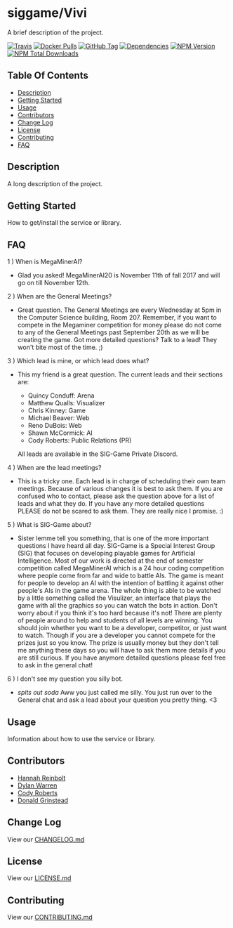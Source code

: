 # siggame/Vivi

A brief description of the project.

[![Travis](https://img.shields.io/travis/siggame/YOUR_PROJECT_HERE.svg?style=flat-square)](https://travis-ci.org/siggame/YOUR_PROJECT_HERE)
[![Docker Pulls](https://img.shields.io/docker/pulls/siggame/YOUR_PROJECT_HERE.svg?style=flat-square)](https://hub.docker.com/r/siggame/YOUR_PROJECT_HERE/)
[![GitHub Tag](https://img.shields.io/github/tag/siggame/YOUR_PROJECT_HERE.svg?style=flat-square)](https://github.com/siggame/YOUR_PROJECT_HERE/tags)
[![Dependencies](https://img.shields.io/david/siggame/YOUR_PROJECT_HERE.svg)](https://github.com/siggame/YOUR_PROJECT_HERE)
[![NPM Version](https://img.shields.io/npm/@siggame/YOUR_PROJECT_HERE.svg?style=flat-square)](https://www.npmjs.com/package/@siggame/YOUR_PROJECT_HERE)
[![NPM Total Downloads](https://img.shields.io/npm/dt/@siggame/YOUR_PROJECT_HERE.svg?style=flat-square)](https://www.npmjs.com/package/@siggame/YOUR_PROJECT_HERE)

## Table Of Contents
- [Description](#description)
- [Getting Started](#getting-started)
- [Usage](#usage)
- [Contributors](#contributors)
- [Change Log](#change-log)
- [License](#license)
- [Contributing](#contributing)
- [FAQ](#FAQ)

## Description

A long description of the project.

## Getting Started

How to get/install the service or library.

## FAQ

1 ) When is MegaMinerAI?
- Glad you asked! MegaMinerAI20 is November 11th of fall 2017 and will go on till November 12th.
  
2 ) When are the General Meetings?
- Great question. The General Meetings are every Wednesday at 5pm in the Computer Science building, Room 207. 
  Remember, if you want to compete in the Megaminer competition for money please do not come to any of the 
  General Meetings past September 20th as we will be creating the game. Got more detailed questions? Talk to a lead! They won't bite most of the time. ;)

3 ) Which lead is mine, or which lead does what?
- This my friend is a great question. The current leads and their sections are: 
  
  - Quincy Conduff: Arena 
  - Matthew Qualls: Visualizer
  - Chris Kinney: Game
  - Michael Beaver: Web
  - Reno DuBois: Web
  - Shawn McCormick: AI
  - Cody Roberts: Public Relations (PR)
  
  All leads are available in the SIG-Game Private Discord.

4 ) When are the lead meetings?
- This is a tricky one. Each lead is in charge of scheduling their own team meetings. Because of various changes it is best to ask them. 
  If you are confused who to contact, please ask the question above for a list of leads and what they do. If you have any more detailed questions 
  PLEASE do not be scared to ask them. They are really nice I promise. :)

5 ) What is SIG-Game about?
- Sister lemme tell you something, that is one of the more important questions I have heard all day. 
  SIG-Game is a Special Interest Group (SIG) that focuses on developing playable games for Artificial Intelligence. 
  Most of our work is directed at the end of semester competition called MegaMinerAI which is a 24 hour coding competition where people come from far and wide to battle AIs. 
  The game is meant for people to develop an AI with the intention of battling it against other people's AIs in the game arena. 
  The whole thing is able to be watched by a little something called the Visulizer, 
  an interface that plays the game with all the graphics so you can watch the bots in action. Don't worry about if you think it's too hard because it's not! 
  There are plenty of people around to help and students of all levels are winning. 
  You should join whether you want to be a developer, competitor, or just want to watch. Though if you are a developer you cannot compete for the prizes just so you know. 
  The prize is usually money but they don't tell me anything these days so you will have to ask them more details if you are still curious. 
  If you have anymore detailed questions please feel free to ask in the general chat!

6 ) I don't see my question you silly bot.
- *spits out soda* Aww you just called me silly. You just run over to the General chat and ask a lead about your question you pretty thing. <3

## Usage

Information about how to use the service or library.

## Contributors
- [Hannah Reinbolt](https://github.com/LoneGalaxy)
- [Dylan Warren](https://github.com/Uhuh)
- [Cody Roberts](https://github.com/Crayon-Muncher)
- [Donald Grinstead](https://github.com/Dfgrinstead)
## Change Log

View our [CHANGELOG.md](https://github.com/siggame/YOUR_PROJECT_HERE/blob/master/CHANGELOG.md)

## License

View our [LICENSE.md](https://github.com/siggame/colisee/blob/master/LICENSE.md)

## Contributing

View our [CONTRIBUTING.md](https://github.com/siggame/colisee/blob/master/CONTRIBUTING.md)

